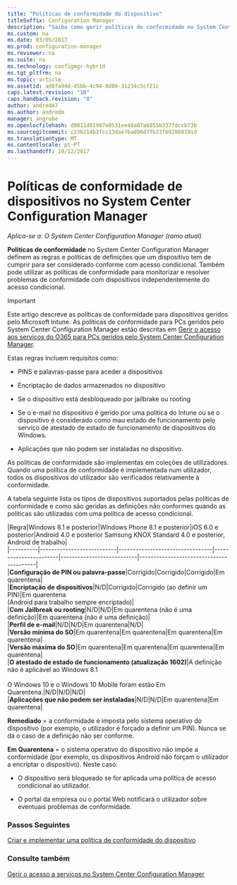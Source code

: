```yaml
---
title: "Políticas de conformidade do dispositivo"
titleSuffix: Configuration Manager
description: "Saiba como gerir políticas de conformidade no System Center Configuration Manager, para tornar os dispositivos em conformidade com acesso condicional políticas."
ms.custom: na
ms.date: 03/05/2017
ms.prod: configuration-manager
ms.reviewer: na
ms.suite: na
ms.technology: configmgr-hybrid
ms.tgt_pltfrm: na
ms.topic: article
ms.assetid: ad8fa94d-45bb-4c94-8d86-31234c5cf21c
caps.latest.revision: "18"
caps.handback.revision: "0"
author: andredm7
ms.author: andredm
manager: angrobe
ms.openlocfilehash: d9811d81987e8531ee48a07a6855b337fdccb73b
ms.sourcegitcommit: c236214b2fcc13dae7bad96d7fb33f692868191d
ms.translationtype: MT
ms.contentlocale: pt-PT
ms.lasthandoff: 10/12/2017
---
```

# <a name="device-compliance-policies-in-system-center-configuration-manager"></a>Políticas de conformidade de dispositivos no System Center Configuration Manager

*Aplica-se a: O System Center Configuration Manager (ramo atual)*

**Políticas de conformidade** no System Center Configuration Manager definem as regras e políticas de definições que um dispositivo tem de cumprir para ser considerado conforme com acesso condicional. Também pode utilizar as políticas de conformidade para monitorizar e resolver problemas de conformidade com dispositivos independentemente do acesso condicional.  


> [!IMPORTANT]  
>  Este artigo descreve as políticas de conformidade para dispositivos geridos pelo Microsoft Intune.    As políticas de conformidade para PCs geridos pelo System Center Configuration Manager estão descritas em [Gerir o acesso aos serviços do O365 para PCs geridos pelo System Center Configuration Manager](../../protect/deploy-use/manage-access-to-o365-services-for-pcs-managed-by-sccm.md).  

 Estas regras incluem requisitos como:  

-   PINS e palavras-passe para aceder a dispositivos

-   Encriptação de dados armazenados no dispositivo

-   Se o dispositivo está desbloqueado por jailbrake ou rooting  

-   Se o e-mail no dispositivo é gerido por uma política do Intune ou se o dispositivo é considerado como mau estado de funcionamento pelo serviço de atestado de estado de funcionamento de dispositivos do Windows.
-   Aplicações que não podem ser instaladas no dispositivo.


 As políticas de conformidade são implementas em coleções de utilizadores. Quando uma política de conformidade é implementada num utilizador, todos os dispositivos do utilizador são verificados relativamente à conformidade.  

 A tabela seguinte lista os tipos de dispositivos suportados pelas políticas de conformidade e como são geridas as definições não conformes quando as políticas são utilizadas com uma política de acesso condicional.  

|Regra|Windows 8.1 e posterior|Windows Phone 8.1 e posterior|iOS 6.0 e posterior|Android 4.0 e posterior Samsung KNOX Standard 4.0 e posterior, Android de trabalho|  
|----------|---------------------------|---------------------------------|-----------------------|---------------------------|-----------------------------------------|  
|**Configuração de PIN ou palavra-passe**|Corrigido|Corrigido|Corrigido|Em quarentena|  
|**Encriptação de dispositivos**|N/D|Corrigido|Corrigido (ao definir um PIN)|Em quarentena<br>(Android para trabalho sempre encriptado)|  
|**Com Jailbreak ou rooting**|N/D|N/D|Em quarentena (não é uma definição)|Em quarentena (não é uma definição)|  
|**Perfil de e-mail**|N/D|N/D|Em quarentena|N/D|  
|**Versão mínima do SO**|Em quarentena|Em quarentena|Em quarentena|Em quarentena|  
|**Versão máxima do SO**|Em quarentena|Em quarentena|Em quarentena|Em quarentena|  
|**O atestado de estado de funcionamento (atualização 1602)**|A definição não é aplicável ao Windows 8.1<br /><br /> O Windows 10 e o Windows 10 Mobile foram estão Em Quarentena.|N/D|N/D|N/D|  
|**Aplicações que não podem ser instaladas**|N/D|N/D|Em quarentena|Em quarentena|

 **Remediado** = a conformidade é imposta pelo sistema operativo do dispositivo (por exemplo, o utilizador é forçado a definir um PIN).  Nunca se dá o caso de a definição não ser conforme.  

 **Em Quarentena** = o sistema operativo do dispositivo não impõe a conformidade (por exemplo, os dispositivos Android não forçam o utilizador a encriptar o dispositivo).  Neste caso:  

-   O dispositivo será bloqueado se for aplicada uma política de acesso condicional ao utilizador.  

-   O portal da empresa ou o portal Web notificará o utilizador sobre eventuais problemas de conformidade.  


### <a name="next-steps"></a>Passos Seguintes  
[Criar e implementar uma política de conformidade do dispositivo](create-compliance-policy.md)
### <a name="see-also"></a>Consulte também  
 [Gerir o acesso a serviços no System Center Configuration Manager](../../protect/deploy-use/manage-access-to-services.md)
